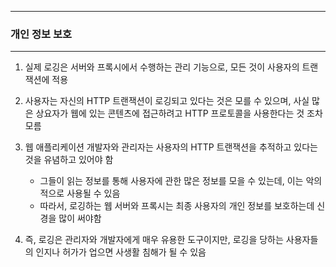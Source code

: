 -----
### 개인 정보 보호
-----
1. 실제 로깅은 서버와 프록시에서 수행하는 관리 기능으로, 모든 것이 사용자의 트랜잭션에 적용
2. 사용자는 자신의 HTTP 트랜잭션이 로깅되고 있다는 것은 모를 수 있으며, 사실 많은 상요자가 웹에 있는 콘텐츠에 접근하려고 HTTP 프로토콜을 사용한다는 것 조차 모름
3. 웹 애플리케이션 개발자와 관리자는 사용자의 HTTP 트랜잭션을 추적하고 있다는 것을 유념하고 있어야 함
   - 그들이 읽는 정보를 통해 사용자에 관한 많은 정보를 모을 수 있는데, 이는 악의적으로 사용될 수 있음
   - 따라서, 로깅하는 웹 서버와 프록시는 최종 사용자의 개인 정보를 보호하는데 신경을 많이 써야함

4. 즉, 로깅은 관리자와 개발자에게 매우 유용한 도구이지만, 로깅을 당하는 사용자들의 인지나 허가가 업으면 사생활 침해가 될 수 있음
